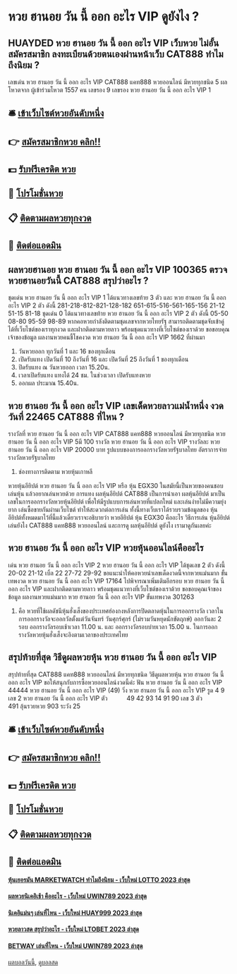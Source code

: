 # หวย ฮานอย วัน นี้ ออก อะไร VIP ดูยังไง ?
## HUAYDED หวย ฮานอย วัน นี้ ออก อะไร VIP เว็บหวย ไม่อั้น สมัครสมาชิก ลงทะเบียนด้วยตนเองผ่านหน้าเว็บ CAT888 ทำไมถึงนิยม ?
เลขเด่น หวย ฮานอย วัน นี้ ออก อะไร VIP CAT888 แคท888 หวยออนไลน์ มีหวยทุกชนิด 5
ผลโหวตจาก ผู้เข้าร่วมโหวต 1557 คน
เลขรอง 9
เลขรอง หวย ฮานอย วัน นี้ ออก อะไร VIP 1

## 🛎 [เข้าเว็บไซต์หวยอันดับหนึ่ง](https://bit.ly/3BG5bNw)
## 👉 [สมัครสมาชิกหวย คลิก!!](https://bit.ly/3BG5bNw)
## 💵 [รับฟรีเครดิต หวย](https://bit.ly/3C3mvgS)
## 👑 [โปรโมชั่นหวย](https://bit.ly/3C3mvgS)
## 📋 [ติดตามผลหวยทุกงวด](https://bit.ly/3C3mvgS)
## 📱 [ติดต่อแอดมิน](https://bit.ly/3C3mvgS)

## ผลหวยฮานอย หวย ฮานอย วัน นี้ ออก อะไร VIP 100365 ตรวจหวยฮานอยวันนี้ CAT888 สรุปว่าอะไร ?
ชุดเด่น หวย ฮานอย วัน นี้ ออก อะไร VIP 1 ได้แนวทางเลขท้าย 3 ตัว และ หวย ฮานอย วัน นี้ ออก อะไร VIP 2 ตัว ดังนี้
281-218-812-821-128-182
651-615-516-561-165-156
21-12
51-15
81-18
ชุดเด่น 0 ได้แนวทางเลขท้าย หวย ฮานอย วัน นี้ ออก อะไร VIP 2 ตัว ดังนี้
05-50
08-80
95-59
98-89
หากคอหวยกำลังติดตามชุดเลขจากหวยไทยรัฐ สามารถติดตามชุดจับเข้าคู่ได้ที่เว็บไซต์ของเราทุกงวด และฝากติดตามหวยลาว พร้อมชุดแนวทางที่เว็บไซต์ของเราด้วย
ขอขอบคุณเจ้าของข้อมูล
ผลงานหวยคนชี้โชคงวด หวย ฮานอย วัน นี้ ออก อะไร VIP 1662 ที่ผ่านมา

1. วันหวยออก ทุกวันที่ 1 และ 16 ของทุกเดือน
2. เปิดรับแทง เปิดวันที่ 10 ถึงวันที่ 16 และ เปิดวันที่ 25 ถึงวันที่ 1 ของทุกเดือน
3. ปิดรับแทง ณ วันหวยออก เวลา 15.20น.
4. เวลาเปิดรับแทง แทงได้ 24 ชม. ในช่วงเวลา เปิดรับแทงหวย
5. ออกผล ประมาณ 15.40น.

## หวย ฮานอย วัน นี้ ออก อะไร VIP เลขเด็ดหวยลาวแม่น้ำหนึ่ง งวดวันที่ 22465 CAT888 ที่ไหน ?
รางวัลที่ หวย ฮานอย วัน นี้ ออก อะไร VIP CAT888 แคท888 หวยออนไลน์ มีหวยทุกชนิด หวย ฮานอย วัน นี้ ออก อะไร VIP 5มี 100 รางวัล หวย ฮานอย วัน นี้ ออก อะไร VIP รางวัลละ หวย ฮานอย วัน นี้ ออก อะไร VIP 20000 บาท
รูปแบบของการออกรางวัลหวยรัฐบาลไทย
อัตราการจ่ายรางวัลหวยรัฐบาลไทย
1. ช่องทางการติดตาม หวยหุ้นเกาหลี

หวยหุ้นอียิปต์ หวย ฮานอย วัน นี้ ออก อะไร VIP หรือ หุ้น EGX30 ในสมัยนี้เป็นหวยของคนชอบเล่นหุ้น แล้วอยากเล่นหวยด้วย การแทง ผลหุ้นอียิปต์ CAT888 เป็นการนำเอา ผลหุ้นอียิปต์ มาเป็นเลขในการออกรางวัลหวยหุ้นอียิปต์ เพื่อให้มีรูปแบบการเล่นหวยที่แปลกใหม่ และเล่นง่ายไม่มีความยุ่งยาก เล่นซื้อขายกันผ่านเว็บไซต์ ทำให้สะดวกต่อการเล่น ทั้งนี้ทางเว็บเราได้รวบรวมข้อมูลของ หุ้นอียิปต์ทั้งหมดมาไว้ที่นี้แล้วเดี๋ยวเราจะอธิบายว่า หวยอียิปต์ หุ้น EGX30 คืออะไร วิธีการเล่น หุ้นอียิปต์เล่นยังไง CAT888 แคท888 หวยออนไลน์ และการดู ผลหุ้นอียิปต์ ดูยังไง เรามาดูกันเลยค่ะ

## หวย ฮานอย วัน นี้ ออก อะไร VIP หวยหุ้นออนไลน์คืออะไร
เด่น หวย ฮานอย วัน นี้ ออก อะไร VIP 2 หวย ฮานอย วัน นี้ ออก อะไร VIP ได้ชุดเลข 2 ตัว ดังนี้
20-02
21-12
เบิ้ล 22
27-72
29-92
ขอแนะนำให้คอหวยนำเลขเด็ดงวดนี้จากหวยแม่นมาก ขั้นเทพงวด หวย ฮานอย วัน นี้ ออก อะไร VIP 17164 ไปพิจารณาเพิ่มเติมอีกรอบ หวย ฮานอย วัน นี้ ออก อะไร VIP และฝากติดตามหวยลาว พร้อมชุดแนวทางที่เว็บไซต์ของเราด้วย
ขอขอบคุณเจ้าของข้อมูล
ผลงานหวยแม่นมาก หวย ฮานอย วัน นี้ ออก อะไร VIP ขั้นเทพงวด 301263
1. คือ หวยที่ใช้ผลดัชนีหุ้นฮั่งเส็งของประเทศฮ่องกงหลังการปิดตลาดหุ้นในการออกรางวัล เวลาในการออกรางวัลจะออกวัลตั้งแต่วันจันทร์ วันศุกร์ศุกร์ (ไม่รวมวันหยุดนักขัตฤกษ์) ออกวันละ 2 รอบ ออกรางวัลรอบเช้าเวลา 11.00 น. และ ออกรางวัลรอบบ่ายเวลา 15.00 น. ในการออกรางวัลหวยหุ้นฮั่งเส็งจะอิงตามเวลาของประเทศไทย

## สรุปท้ายที่สุด วิธีดูผลหวยหุ้น หวย ฮานอย วัน นี้ ออก อะไร VIP
สรุปท้ายที่สุด CAT888 แคท888 หวยออนไลน์ มีหวยทุกชนิด วิธีดูผลหวยหุ้น หวย ฮานอย วัน นี้ ออก อะไร VIP ขอให้สนุกกับการซื้อหวยออนไลน์งวดนี้ค่ะ
ฟัน หวย ฮานอย วัน นี้ ออก อะไร VIP 44444 หวย ฮานอย วัน นี้ ออก อะไร VIP (49)
วิ่ง หวย ฮานอย วัน นี้ ออก อะไร VIP รูด 4 9
เลข 2 หวย ฮานอย วัน นี้ ออก อะไร VIP ตัว           49 42 93 14 91 90
เลข 3 ตัว           491 ลุ้นรวยหวย 903
ระวัง 25

## 🛎 [เข้าเว็บไซต์หวยอันดับหนึ่ง](https://bit.ly/3BG5bNw)
## 👉 [สมัครสมาชิกหวย คลิก!!](https://bit.ly/3BG5bNw)
## 💵 [รับฟรีเครดิต หวย](https://bit.ly/3C3mvgS)
## 👑 [โปรโมชั่นหวย](https://bit.ly/3C3mvgS)
## 📋 [ติดตามผลหวยทุกงวด](https://bit.ly/3C3mvgS)
## 📱 [ติดต่อแอดมิน](https://bit.ly/3C3mvgS)

#### [หุ้นเยอรมัน MARKETWATCH ทำไมถึงนิยม - เว็บใหม่ LOTTO 2023 ล่าสุด](https://atom.io/themes/หุ้นเยอรมัน%20marketwatch%20ทำไมถึงนิยม%20-%20เว็บใหม่%20lotto%202023%20ล่าสุด)
#### [ผลหวยนิเคอิเช้า คืออะไร - เว็บใหม่ UWIN789 2023 ล่าสุด](https://atom.io/themes/ผลหวยนิเคอิเช้า%20คืออะไร%20-%20เว็บใหม่%20uwin789%202023%20ล่าสุด)
#### [นิเคอิแม่นๆ เล่นที่ไหน - เว็บใหม่ HUAY999 2023 ล่าสุด](https://atom.io/themes/นิเคอิแม่นๆ%20เล่นที่ไหน%20-%20เว็บใหม่%20huay999%202023%20ล่าสุด)
#### [หวยลาวสด สรุปว่าอะไร - เว็บใหม่ LTOBET 2023 ล่าสุด](https://atom.io/themes/หวยลาวสด%20สรุปว่าอะไร%20-%20เว็บใหม่%20ltobet%202023%20ล่าสุด)
#### [BETWAY เล่นที่ไหน - เว็บใหม่ UWIN789 2023 ล่าสุด](https://atom.io/themes/betway%20เล่นที่ไหน%20-%20เว็บใหม่%20uwin789%202023%20ล่าสุด)

[ผลบอลวันนี้](https://siamsport.tv "ผลบอลวันนี้"), [ดูบอลสด](https://siamsport.tv/ดูบอลสด "ดูบอลสด")